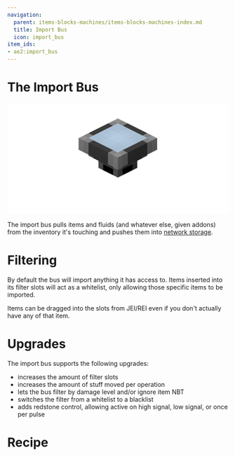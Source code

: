 ```yaml
---
navigation:
  parent: items-blocks-machines/items-blocks-machines-index.md
  title: Import Bus
  icon: import_bus
item_ids:
- ae2:import_bus
---
```

# The Import Bus

![A picture of an import bus.](../assets/blocks/import_bus.png)

The import bus pulls items and fluids (and whatever else, given addons) from the inventory it's touching and pushes them into
[network storage](../ae2-mechanics/import-export-storage.md).

# Filtering

By default the bus will import anything it has access to. Items inserted into its filter slots will act as a whitelist, only
allowing those specific items to be imported.

Items can be dragged into the slots from JEI/REI even if you don't actually have any of that item.

# Upgrades

The import bus supports the following upgrades:

- <ItemLink id="capacity_card" /> increases the amount of filter slots
- <ItemLink id="speed_card" /> increases the amount of stuff moved per operation
- <ItemLink id="fuzzy_card" /> lets the bus filter by damage level and/or ignore item NBT
- <ItemLink id="inverter_card" /> switches the filter from a whitelist to a blacklist
- <ItemLink id="redstone_card" /> adds redstone control, allowing active on high signal, low signal, or once per pulse

# Recipe

<RecipeFor id="import_bus" />